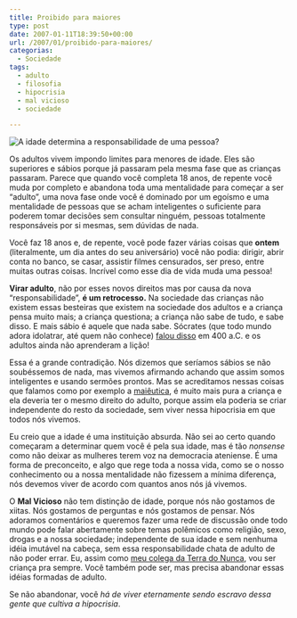 ```yaml
---
title: Proibido para maiores
type: post
date: 2007-01-11T18:39:50+00:00
url: /2007/01/proibido-para-maiores/
categorias:
  - Sociedade
tags:
  - adulto
  - filosofia
  - hipocrisia
  - mal vicioso
  - sociedade

---
```

![A idade determina a responsabilidade de uma pessoa?](/wp-content/uploads/2007/01/11_telefono_01.jpg)

Os adultos vivem impondo limites para menores de idade. Eles são superiores e sábios porque já passaram pela mesma fase que as crianças passaram. Parece que quando você completa 18 anos, de repente você muda por completo e abandona toda uma mentalidade para começar a ser “adulto”, uma nova fase onde você é dominado por um egoísmo e uma mentalidade de pessoas que se acham inteligentes o suficiente para poderem tomar decisões sem consultar ninguém, pessoas totalmente responsáveis por si mesmas, sem dúvidas de nada.

Você faz 18 anos e, de repente, você pode fazer várias coisas que **ontem** (literalmente, um dia antes do seu aniversário) você não podia: dirigir, abrir conta no banco, se casar, assistir filmes censurados, ser preso, entre muitas outras coisas. Incrível como esse dia de vida muda uma pessoa!

**Virar adulto**, não por esses novos direitos mas por causa da nova “responsabilidade”, **é um retrocesso.** Na sociedade das crianças não existem essas besteiras que existem na sociedade dos adultos e a criança pensa muito mais; a criança questiona; a criança não sabe de tudo, e sabe disso. E mais sábio é aquele que nada sabe. Sócrates (que todo mundo adora idolatrar, até quem não conhece) [falou disso][1] em 400 a.C. e os adultos ainda não aprenderam a lição!

Essa é a grande contradição. Nós dizemos que seríamos sábios se não soubéssemos de nada, mas vivemos afirmando achando que assim somos inteligentes e usando sermões prontos. Mas se acreditamos nessas coisas que falamos como por exemplo a [maiêutica][1], é muito mais pura a criança e ela deveria ter o mesmo direito do adulto, porque assim ela poderia se criar independente do resto da sociedade, sem viver nessa hipocrisia em que todos nós vivemos.

Eu creio que a idade é uma instituição absurda. Não sei ao certo quando começaram a determinar quem você é pela sua idade, mas é tão _nonsense_ como não deixar as mulheres terem voz na democracia ateniense. É uma forma de preconceito, e algo que rege toda a nossa vida, como se o nosso conhecimento ou a nossa mentalidade não fizessem a mínima diferença, nós devemos viver de acordo com quantos anos nós já vivemos.

O **Mal Vicioso** não tem distinção de idade, porque nós não gostamos de xiitas. Nós gostamos de perguntas e nós gostamos de pensar. Nós adoramos comentários e queremos fazer uma rede de discussão onde todo mundo pode falar abertamente sobre temas polêmicos como religião, sexo, drogas e a nossa sociedade; independente de sua idade e sem nenhuma idéia imutável na cabeça, sem essa responsabilidade chata de adulto de não poder errar. Eu, assim como [meu colega da Terra do Nunca][2], vou ser criança pra sempre. Você também pode ser, mas precisa abandonar essas idéias formadas de adulto.

Se não abandonar, você _há de viver eternamente sendo escravo dessa gente que cultiva a hipocrisia_.

 [1]: /2006/12/maieutica/
 [2]: http://pt.wikipedia.org/wiki/Peter_Pan

